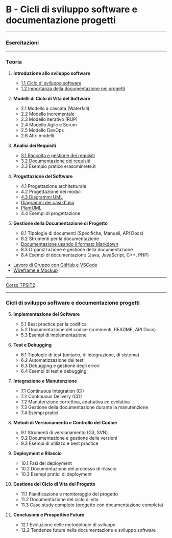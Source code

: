 # B - Cicli di sviluppo software e documentazione progetti

---
### Esercitazioni
  
---
### Teoria
1. **Introduzione allo sviluppo software**
   - [1.1 Ciclo di sviluppo software](<01.1 Ciclo di sviluppo software.md>)
   - [1.2 Importanza della documentazione nei progetti](<01.2 Importanza della documentazione nei progetti.md>)

2. **Modelli di Ciclo di Vita del Software**
   - 2.1 Modello a cascata (Waterfall)
   - 2.2 Modello incrementale
   - 2.3 Modello iterativo (RUP)
   - 2.4 Modello Agile e Scrum
   - 2.5 Modello DevOps
   - 2.6 Altri modelli

3. **Analisi dei Requisiti**
   - [3.1 Raccolta e gestione dei requisiti](<03.1 Raccolta e gestione dei requisiti.md>)
   - [3.2 Documentazione dei requisiti](<03.2 Documentazione dei requisiti.md>)
   - 3.3 Esempio pratico  erasominrete.it

4. **Progettazione del Software**
   - 4.1 Progettazione architetturale
   - 4.2 Progettazione dei moduli
   - [4.3 Diagrammi UML](<04.3 Diagrammi UML.md>)
   - [Diagrammi dei casi d'uso](<Diagrammi dei casi d'uso.md>)
   - [PlantUML](<PlantUML.md>)
   - 4.4 Esempi di progettazione
   
8. **Gestione della Documentazione di Progetto**
   - 8.1 Tipologie di documenti (Specifiche, Manuali, API Docs)
   - 8.2 Strumenti per la documentazione
   - [Documentazione usando il formato Markdown](<Documentazione usando il formato Markdown.md>)
   - 8.3 Organizzazione e gestione della documentazione
   - 8.4 Esempi di documentazione (Java, JavaScript, C++, PHP)

  - [Lavoro di Gruppo con GitHub e VSCode](<Lavoro di Gruppo con GitHub e VSCode.md>)
  - [Wireframe e Mockup](<Wireframe e Mockup.md>)

---
[Corso TPSIT2](../README.md) 

---
### Cicli di sviluppo software e documentazione progetti

5. **Implementazione del Software**
   - 5.1 Best practice per la codifica
   - 5.2 Documentazione del codice (commenti, README, API Docs)
   - 5.3 Esempi di implementazione
   
6. **Test e Debugging**
   - 6.1 Tipologie di test (unitario, di integrazione, di sistema)
   - 6.2 Automatizzazione dei test
   - 6.3 Debugging e gestione degli errori
   - 6.4 Esempi di test e debugging
   
7. **Integrazione e Manutenzione**
   - 7.1 Continuous Integration (CI)
   - 7.2 Continuous Delivery (CD)
   - 7.2 Manutenzione correttiva, adattativa ed evolutiva
   - 7.3 Gestione della documentazione durante la manutenzione
   - 7.4 Esempi pratici
   
9. **Metodi di Versionamento e Controllo del Codice**
   - 9.1 Strumenti di versionamento (Git, SVN)
   - 9.2 Documentazione e gestione delle versioni
   - 9.3 Esempi di utilizzo e best practice

10. **Deployment e Rilascio**
    - 10.1 Fasi del deployment
    - 10.2 Documentazione del processo di rilascio
    - 10.3 Esempi pratici di deployment
    
11. **Gestione del Ciclo di Vita del Progetto**
    - 11.1 Pianificazione e monitoraggio del progetto
    - 11.2 Documentazione del ciclo di vita
    - 11.3 Case study completo (progetto con documentazione completa)

12. **Conclusioni e Prospettive Future**
    - 12.1 Evoluzione delle metodologie di sviluppo
    - 12.2 Tendenze future nella documentazione e sviluppo software
